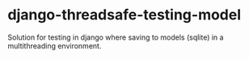 # django-threadsafe-testing-model
Solution for testing in django where saving to models (sqlite) in a multithreading environment.
